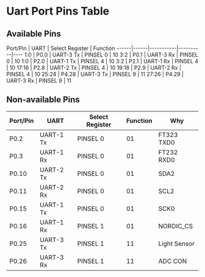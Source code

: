 # Uart Port Pins Table

## Available Pins
Port/Pin | UART | Select Register | Function 
------|------|-----------|----------|----
1:0 | P0.0  | UART-3 Tx | PINSEL 0 | 10
3:2 | P0.1  | UART-3 Rx | PINSEL 0 | 10
1:0 | P2.0  | UART-1 Tx | PINSEL 4 | 10
3:2 | P2.1  | UART-1 Rx | PINSEL 4 | 10
17:16 | P2.8  | UART-2 Tx | PINSEL 4 | 10
19:18 | P2.9  | UART-2 Rx | PINSEL 4 | 10
25:24 | P4.28 | UART-3 Tx | PINSEL 9 | 11
27:26 | P4.29 | UART-3 Rx | PINSEL 9 | 11

## Non-available Pins
Port/Pin | UART | Select Register | Function | Why
------|-----------|----------|----|-----------
P0.2  | UART-1 Tx | PINSEL 0 | 01 | FT323 TXD0
P0.3  | UART-1 Rx | PINSEL 0 | 01 | FT232 RXD0
P0.10 | UART-2 Tx | PINSEL 0 | 01 | SDA2
P0.11 | UART-2 Rx | PINSEL 0 | 01 | SCL2
P0.15 | UART-1 Tx | PINSEL 0 | 01 | SCK0
P0.16 | UART-1 Rx | PINSEL 1 | 01 | NORDIC_CS
P0.25 | UART-3 Tx | PINSEL 1 | 11 | Light Sensor
P0.26 | UART-3 Rx | PINSEL 1 | 11 | ADC CON
